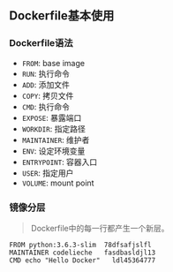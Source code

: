 ## Dockerfile基本使用

### Dockerfile语法
- `FROM`: base image
- `RUN`: 执行命令
- `ADD`: 添加文件
- `COPY`: 拷贝文件
- `CMD`: 执行命令
- `EXPOSE`: 暴露端口
- `WORKDIR`: 指定路径
- `MAINTAINER`: 维护者
- `ENV`: 设定环境变量
- `ENTRYPOINT`: 容器入口
- `USER`: 指定用户
- `VOLUME`: mount point

### 镜像分层
> Dockerfile中的每一行都产生一个新层。

```
FROM python:3.6.3-slim  78dfsafjslfl
MAINTAINER codelieche   fasdbasldjl13
CMD echo "Hello Docker"   ldl45364777
```

